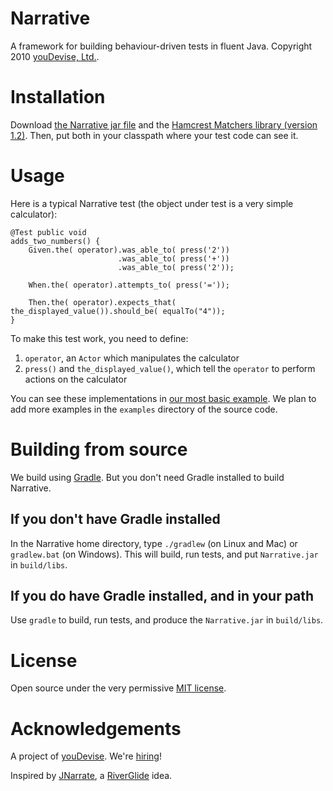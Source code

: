# Narrative #

A framework for building behaviour-driven tests in fluent Java. Copyright 2010 [youDevise, Ltd.](http://www.youdevise.com).

# Installation #

Download [the Narrative jar file](http://github.com/downloads/youdevise/narrative/narrative-0.9.jar) and the [Hamcrest Matchers library (version 1.2)](http://code.google.com/p/hamcrest/downloads/detail?name=hamcrest-all-1.2.jar).  Then, put both in your classpath where your test code can see it.

# Usage #

Here is a typical Narrative test (the object under test is a very simple calculator):

    @Test public void
    adds_two_numbers() {
        Given.the( operator).was_able_to( press('2'))
                            .was_able_to( press('+'))
                            .was_able_to( press('2'));

        When.the( operator).attempts_to( press('='));

        Then.the( operator).expects_that( the_displayed_value()).should_be( equalTo("4"));
    }

To make this test work, you need to define:

1. `operator`, an `Actor` which manipulates the calculator
2. `press()` and `the_displayed_value()`, which tell the `operator` to perform actions on the calculator

You can see these implementations in [our most basic example](http://github.com/youdevise/narrative/blob/master/examples/example_1/src/test/java/BasicArithmeticTest.java). We plan to add more examples in the `examples` directory of the source code.

# Building from source #

We build using [Gradle](http://www.gradle.org/). But you don't need Gradle installed to build Narrative.

## If you don't have Gradle installed ##

In the Narrative home directory, type `./gradlew` (on Linux and Mac) or `gradlew.bat` (on Windows). This will build, run tests, and put `Narrative.jar` in `build/libs`.

## If you do have Gradle installed, and in your path ##

Use `gradle` to build, run tests, and produce the `Narrative.jar` in `build/libs`.

# License #

Open source under the very permissive [MIT license](http://github.com/youdevise/narrative/blob/master/LICENSE).

# Acknowledgements #

A project of [youDevise](https://dev.youdevise.com). We're [hiring](http://www.youdevise.com/careers)!

Inspired by [JNarrate](http://JNarrate.org), a [RiverGlide](http://www.riverglide.com) idea.
